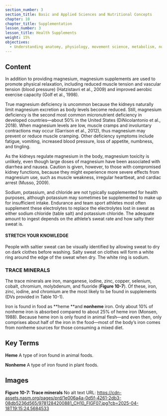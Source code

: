 ```yaml
---
section_number: 3
section_title: Basic and Applied Sciences and Nutritional Concepts
chapter: 10
chapter_title: Supplementation
lesson_number: 3
lesson_title: Health Supplements
weight: 15%
objectives:
  - Understanding anatomy, physiology, movement science, metabolism, nutrition, and supplementation.
---
```


## Content
In addition to providing magnesium, magnesium supplements are used to promote physical relaxation, including reduced muscle tension and vascular tension (blood pressure) (Hatzistavri et al., 2009) and improved aerobic exercise capacity (Golf et al., 1998).

True magnesium deficiency is uncommon because the kidneys naturally limit magnesium excretion as body levels become reduced. Still, magnesium deficiency is the second most common micronutrient deficiency in developed countries—about 50% in the United States (DiNicolantonio et al., 2018). When magnesium levels are low, muscle cramps and involuntary contractions may occur (Garrison et al., 2012), thus magnesium may prevent or reduce muscle cramping. Other deficiency symptoms include fatigue, vomiting, increased blood pressure, loss of appetite, numbness, and tingling.

As the kidneys regulate magnesium in the body, magnesium toxicity is unlikely, even though large doses of magnesium have been associated with diarrhea and nausea. Caution is given, however, to those with compromised kidney functions, because they might experience more severe effects from magnesium use, such as muscle weakness, irregular heartbeat, and cardiac arrest (Musso, 2009).

Sodium, potassium, and chloride are not typically supplemented for health purposes, although potassium may sometimes be supplemented to make up for insufficient intake. Endurance and team sport athletes most often supplement these electrolytes to replace the electrolytes lost in sweat as either sodium chloride (table salt) and potassium chloride. The adequate amount to ingest depends on the athlete’s sweat rate and how salty their sweat is.

#### STRETCH YOUR KNOWLEDGE

People with saltier sweat can be visually identified by allowing sweat to dry on dark clothes before washing. Salty sweat on clothes will form a white ring around the edge of the sweat when dry. The white ring is sodium.

### TRACE MINERALS

The trace minerals are iron, manganese, iodine, zinc, copper, selenium, cobalt, chromium, molybdenum, and fluoride (**Figure 10-7**). Of these, iron, zinc, iodine, and chromium are the most likely to be found in supplements (DVs provided in Table 10-1).

Iron is found in food as **heme **and **nonheme** iron. Only about 10% of nonheme iron is absorbed compared to about 25% of heme iron (Monsen, 1988). Because heme iron is only found in animal flesh—and even then, only comprises about half of the iron in the food—most of the body’s iron comes from nonheme sources for those consuming a mixed diet.

## Key Terms

**Heme**
A type of iron found in animal foods.

**Nonheme**
A type of iron found in plant foods.

## Images

**Figure 10-7: Trace minerals**
No alt text
URL: https://cdn-assets.nasm.org/pages/prd/1e006a4a-0d5f-4261-2db3-08db5236d565/9781284200881_CH10_FIGF07.jpg?cb=2025-04-18T19:15:24.5684533